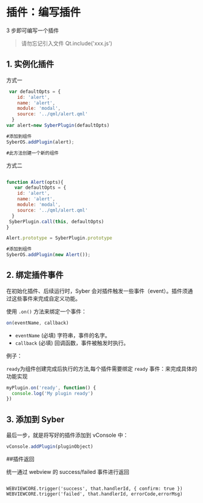 # 插件：编写插件

3 步即可编写一个插件

> 请勿忘记引入文件 Qt.include('xxx.js')

## 1. 实例化插件

方式一

```javascript
 var defaultOpts = {
    id: 'alert',
    name: 'alert',
    module: 'modal',
    source: '../qml/alert.qml'
  }
var alert=new SyberPlugin(defaultOpts)

#添加到组件
SyberOS.addPlugin(alert);

#此方法创建一个新的组件

```

方式二

```javascript

function Alert(opts){
   var defaultOpts = {
    id: 'alert',
    name: 'alert',
    module: 'modal',
    source: '../qml/alert.qml'
  }
 SyberPlugin.call(this, defaultOpts)
}

Alert.prototype = SyberPlugin.prototype

#添加到组件
SyberOS.addPlugin(new Alert());

```

## 2. 绑定插件事件

在初始化插件、后续运行时，Syber 会对插件触发一些事件（event）。插件须通过这些事件来完成自定义功能。

使用 `.on()` 方法来绑定一个事件：

```javascript
on(eventName, callback)
```

- `eventName` (必填) 字符串，事件的名字。
- `callback` (必填) 回调函数，事件被触发时执行。

例子：

`ready`为组件创建完成后执行的方法,每个插件需要绑定 `ready` 事件：来完成具体的功能实现

```javascript
myPlugin.on('ready', function() {
  console.log('My plugin ready')
})
```

## 3. 添加到 Syber

最后一步，就是将写好的插件添加到 vConsole 中：

```javascript
vConsole.addPlugin(pluginObject)
```

##插件返回

统一通过 webview 的 success/failed 事件进行返回

```

WEBVIEWCORE.trigger('success', that.handlerId, { confirm: true })
WEBVIEWCORE.trigger('failed', that.handlerId, errorCode,errorMsg)

```

```

```
